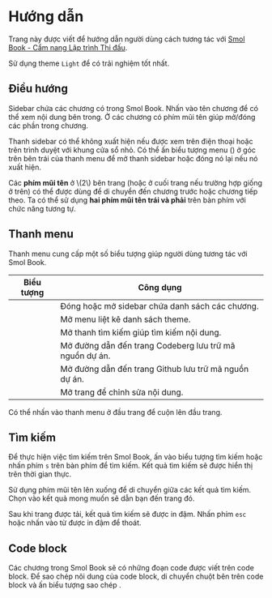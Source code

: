 # Hướng dẫn

Trang này được viết để hướng dẫn người dùng cách tương tác với [Smol Book - Cẩm nang Lập trình Thi đấu](./title-page.md).

Sử dụng theme `Light` để có trải nghiệm tốt nhất.

## Điều hướng

Sidebar chứa các chương có trong Smol Book. Nhấn vào tên chương để có thể xem nội dung bên trong. Ở các chương có phím mũi tên giúp mở/đóng các phần trong chương.

Thanh sidebar có thể không xuất hiện nếu được xem trên điện thoại hoặc trên trình duyệt với khung cửa sổ nhỏ. Có thể ấn biểu tượng menu (<i class="fa fa-bars"></i>) ở góc trên bên trái của thanh menu để mở thanh sidebar hoặc đóng nó lại nếu nó xuất hiện.

Các **phím mũi tên** ở \\(2\\) bên trang (hoặc ở cuối trang nếu trường hợp giống ở trên) có thể được dùng để di chuyển đến chương trước hoặc chương tiếp theo. Ta có thể sử dụng **hai phím mũi tên trái và phải** trên bàn phím với chức năng tương tự.

## Thanh menu

Thanh menu cung cấp một số biểu tượng giúp người dùng tương tác với Smol Book.

| Biểu tượng | Công dụng |
|------|-------------|
| <i class="fa fa-bars"></i> | Đóng hoặc mở sidebar chứa danh sách các chương. |
| <i class="fa fa-paint-brush"></i> | Mở menu liệt kê danh sách theme. |
| <i class="fa fa-search"></i> | Mở thanh tìm kiếm giúp tìm kiếm nội dung. |
| <i class="fa fa-code-fork"></i> | Mở đường dẫn đến trang Codeberg lưu trữ mã nguồn dự án. |
| <i class="fa fa-github"></i> | Mở đường dẫn đến trang Github lưu trữ mã nguồn dự án. |
| <i class="fa fa-pencil"></i> | Mở trang để chỉnh sửa nội dung. |

Có thể nhấn vào thanh menu ở đầu trang để cuộn lên đầu trang.

## Tìm kiếm

Để thực hiện việc tìm kiếm trên Smol Book, ấn vào biểu tượng tìm kiếm <i class="fa fa-search"></i> hoặc nhấn phím `s` trên bàn phím để tìm kiếm. Kết quả tìm kiếm sẽ được hiển thị trên thời gian thực. 

Sử dụng phím mũi tên lên xuống để di chuyển giữa các kết quả tìm kiếm. Chọn vào kết quả mong muốn sẽ dẫn bạn đến trang đó.

Sau khi trang được tải, kết quả tìm kiếm sẽ được in đậm. Nhấn phím `esc` hoặc nhấn vào từ được in đậm để thoát.

## Code block

Các chương trong Smol Book sẽ có những đoạn code được viết trên code block. Để sao chép nôi dung của code block, di chuyển chuột bên trên code block và ấn biểu tượng sao chép <i class="fa fa-copy fa-button"></i>.